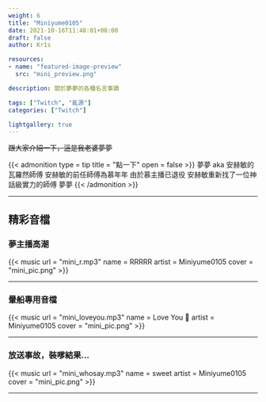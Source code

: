 ```yaml
---
weight: 6
title: "Miniyume0105"
date: 2021-10-16T11:48:01+08:00
draft: false
author: Kr1s

resources:
- name: "featured-image-preview"
  src: "mini_preview.png"

description: 關於夢夢的各種名言事蹟

tags: ["Twitch", "亂源"]
categories: ["Twitch"]

lightgallery: true
---
```



<!--more-->

~~跟大家介紹一下，這是我老婆夢夢~~

{{< admonition type = tip title = "點一下" open = false >}}
夢夢 aka 安赫敏的瓦羅然師傅 安赫敏的前任師傅為慕年年 由於慕主播已退役 安赫敏重新找了一位神話級實力的師傅 夢夢
{{< /admonition >}}

--- 

## 精彩音檔
### 夢主播高潮

{{< music url = "mini_r.mp3" name = RRRRR artist = Miniyume0105 cover = "mini_pic.png" >}}

--- 


### 暈船專用音檔

{{< music url = "mini_loveyou.mp3" name = Love You 🥰 artist = Miniyume0105 cover = "mini_pic.png" >}}

--- 

### 放送事故，裝嗲結果...

{{< music url = "mini_whosay.mp3" name = sweet artist = Miniyume0105 cover = "mini_pic.png" >}}

--- 

